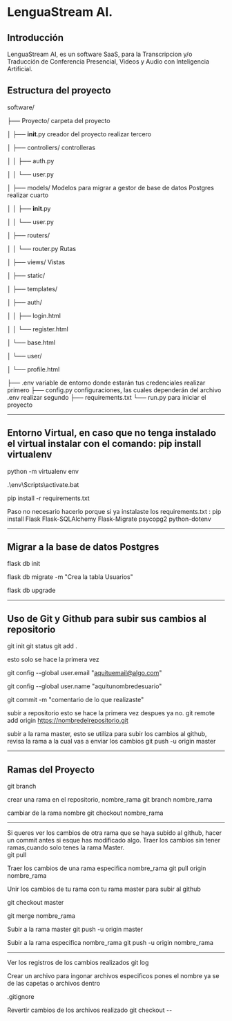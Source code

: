 # LenguaStream AI.

## Introducción

LenguaStream AI, es un software SaaS, para la Transcripcion y/o Traducción de Conferencia Presencial, Videos y Audio con Inteligencia Artificial.



## Estructura del proyecto

software/

├── Proyecto/                  carpeta del proyecto

│   ├── __init__.py            creador del proyecto                                         realizar tercero

│   ├── controllers/           controlleras

│   │   ├── auth.py

│   │   └── user.py

│   ├── models/                Modelos para migrar a gestor de base de datos Postgres       realizar cuarto

│   │   ├── __init__.py

│   │   └── user.py

│   ├── routers/

│   │   └── router.py          Rutas

│   ├── views/                 Vistas 

│       ├── static/

│       ├── templates/

│       ├── auth/

│       │   ├── login.html

│       │   └── register.html

│       └── base.html

│       └── user/

│           └── profile.html

├── .env                       variable de entorno donde estarán tus credenciales            realizar primero
├── config.py                  configuraciones, las cuales dependerán del archivo .env       realizar segundo
├── requirements.txt
└── run.py                     para iniciar el proyecto



----

## Entorno Virtual, en caso que no tenga instalado el virtual instalar con el comando: pip install virtualenv

python -m virtualenv env

.\env\Scripts\activate.bat

pip install -r requirements.txt

Paso no necesario hacerlo porque si ya instalaste los requirements.txt : pip install Flask Flask-SQLAlchemy Flask-Migrate psycopg2 python-dotenv


----

## Migrar a la base de datos Postgres


flask db init

flask db migrate -m "Crea la tabla Usuarios"

flask db upgrade


----

## Uso de Git y Github para subir sus cambios al repositorio

git init
git status
git add .

esto solo se hace la primera vez

git config --global user.email "aquituemail@algo.com"

git config --global user.name "aquitunombredesuario"


git commit -m "comentario de lo que realizaste"


subir a repositorio esto se hace la primera vez despues ya no.
git remote add origin https://nombredelrepositorio.git


subir a la rama master, esto se utiliza para subir los cambios al github, revisa la rama a la cual vas a enviar los cambios
git push -u origin master



----

## Ramas del Proyecto

git branch

crear una rama en el repositorio, nombre_rama
git branch nombre_rama

cambiar de la rama nombre
git checkout nombre_rama


----

Si queres ver los cambios de otra rama que se haya subido al github, hacer un commit antes si esque has modificado algo.
Traer los cambios sin tener ramas,cuando solo tenes la rama Master.   
git pull 

Traer los cambios de una rama especifica nombre_rama
git pull origin nombre_rama

Unir los cambios de tu rama con tu rama master para subir al github

git checkout master

git merge nombre_rama

Subir a la rama master 
git push -u origin master

Subir a la rama especifica nombre_rama
git push -u origin nombre_rama



----

Ver los registros de los cambios realizados
git log

Crear un archivo para ingonar archivos especificos pones el nombre ya se de las capetas o archivos dentro

.gitignore


Revertir cambios de los archivos realizado 
git checkout --

